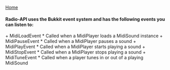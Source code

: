 [Home](https://github.com/CovertLizard/Radio-API)
<br>
<h4><b>Radio-API uses the Bukkit event system and has the following events you can listen to:</b></h4>
+ MidiLoadEvent
  * Called when a MidiPlayer loads a MidiSound instance
+ MidiPauseEvent
  * Called when a MidiPlayer pauses a sound
+ MidiPlayEvent
  * Called when a MidiPlayer starts playing a sound
+ MidiStopEvent
  * Called when a MidiPlayer stops playing a sound
+ MidiTuneEvent
  * Called when a player tunes in or out of a playing MidiSound